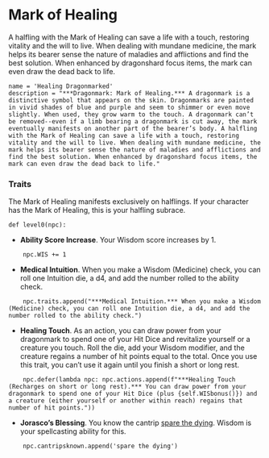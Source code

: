 # Mark of Healing
A halfling with the Mark of Healing can save a life with a touch, restoring vitality and the will to live. When dealing with mundane medicine, the mark helps its bearer sense the nature of maladies and afflictions and find the best solution. When enhanced by dragonshard focus items, the mark can even draw the dead back to life.

```
name = 'Healing Dragonmarked'
description = "***Dragonmark: Mark of Healing.*** A dragonmark is a distinctive symbol that appears on the skin. Dragonmarks are painted in vivid shades of blue and purple and seem to shimmer or even move slightly. When used, they grow warm to the touch. A dragonmark can’t be removed--even if a limb bearing a dragonmark is cut away, the mark eventually manifests on another part of the bearer’s body. A halfling with the Mark of Healing can save a life with a touch, restoring vitality and the will to live. When dealing with mundane medicine, the mark helps its bearer sense the nature of maladies and afflictions and find the best solution. When enhanced by dragonshard focus items, the mark can even draw the dead back to life."
```

### Traits
The Mark of Healing manifests exclusively on halflings. If your character has the Mark of Healing, this is your halfling subrace.

```
def level0(npc):
```

* **Ability Score Increase**. Your Wisdom score increases by 1.

```
    npc.WIS += 1
```

* **Medical Intuition**. When you make a Wisdom (Medicine) check, you can roll one Intuition die, a d4, and add the number rolled to the ability check.

```
    npc.traits.append("***Medical Intuition.*** When you make a Wisdom (Medicine) check, you can roll one Intuition die, a d4, and add the number rolled to the ability check.")
```

* **Healing Touch**. As an action, you can draw power from your dragonmark to spend one of your Hit Dice and revitalize yourself or a creature you touch. Roll the die, add your Wisdom modifier, and the creature regains a number of hit points equal to the total. Once you use this trait, you can’t use it again until you finish a short or long rest.

```
    npc.defer(lambda npc: npc.actions.append(f"***Healing Touch (Recharges on short or long rest).*** You can draw power from your dragonmark to spend one of your Hit Dice (plus {self.WISbonus()}) and a creature (either yourself or another within reach) regains that number of hit points."))
```

* **Jorasco’s Blessing**. You know the cantrip [spare the dying](../Magic/Spells/spare-the-dying.md). Wisdom is your spellcasting ability for this.

```
    npc.cantripsknown.append('spare the dying')
```

